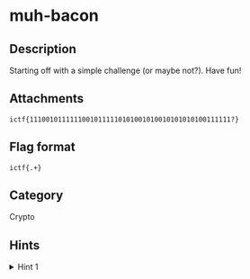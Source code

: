 # muh-bacon

## Description

Starting off with a simple challenge (or maybe not?). Have fun!

## Attachments

`ictf{11100101111110010111110101001010010101010100111111?}`  

## Flag format

`ictf{.+}`

## Category

Crypto

## Hints

<details> 
    <summary>Hint 1</summary> 
    Name of the challenge
</details>